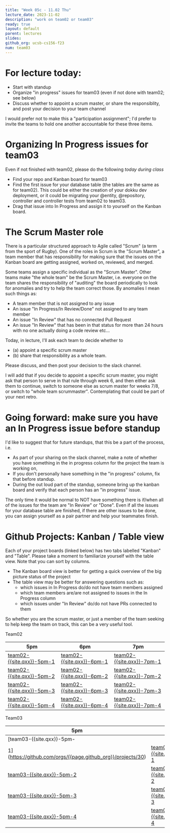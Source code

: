 ```yaml
---
title: "Week 05c - 11.02 Thu"
lecture_date: 2023-11-02
description: "work on team02 or team03"
ready: true
layout: default
parent: lectures
slides: 
github_org: ucsb-cs156-f23
num: team03
---
```


# For lecture today:

* Start with standup
* Organize "in progress" issues for team03 (even if not done with team02; see below)
* Discuss whether to appoint a scrum master, or share the responsiblity, and post your decision to your team channel

I would prefer not to make this a "participation assignment"; I'd prefer to invite the teams to hold one another accountable for these three items.

# Organizing In Progress issues for team03

Even if not finished with team02, please do the following *today during class*
* Find your repo and Kanban board for team03
* Find the first issue for your database table (the tables are the same as for team02).  This could be either the creation of your dokku dev deployment, or it could be migrating your @entity, @repository, controller and controller tests from team02 to team03.
* Drag that issue into In Progress and assign it to yourself on the Kanban board.

# The Scrum Master role

There is a particular structured approach to Agile called "Scrum" (a term from the sport of Rugby).  One of the roles in Scrum is the "Scrum Master", a team member that has responsibility for making sure that the issues on the Kanban board are getting assigned, worked on, reviewed, and merged.

Some teams assign a specific individual as the "Scrum Master".   Other teams make "the whole team" be the Scrum Master, i.e. everyone on the team shares the responsibility of "auditing" the board periodically to look for anomalies and try to help the team correct those.  By anomalies I mean such things as:

* A team member that is not assigned to any issue
* An issue "In Progress/In Review/Done" not assigned to any team member
* An issue "In Review" that has no connected Pull Request
* An issue "In Review" that has been in that status for more than 24 hours with no one actually doing a code review
etc...

Today, in lecture, I'll ask each team to decide whether to
* (a) appoint a specific scrum master
* (b) share that responsibility as a whole team.

Please discuss, and then post your decision to the slack channel.

I will add that if you decide to appoint a specific scrum master, you might ask that person to serve in that rule through week 6, and then either ask them to continue, switch to someone else as scrum master for weeks 7/8, or switch to "whole team scrummaster".   Contemplating that could be part of your next retro.


# Going forward: make sure you have an In Progress issue before standup

I'd like to suggest that for future standups, that this be a part of the process, i.e.
* As part of your sharing on the slack channel, make a note of whether you have something in the in progress column for the project the team is working on,
* If you don't personally have something in the "in progress" column, fix that before standup. 
* During the out loud part of the standup, someone bring up the kanban board and verify that each person has an "in progress" issue.

The only time it would be normal to NOT have something there is if/when all of the issues for the team are "In Review" or "Done".
Even if all the issues for your database table are finished, if there are other issues to be done, you can assign yourself as a pair partner and help your teammates finish.



# Github Projects: Kanban / Table view

Each of your project boards (linked below) has two tabs labelled "Kanban" and "Table".  Please take a moment to familiarize yourself with the table view.  Note that you can sort by columns.

* The Kanban board view is better for getting a quick overview of the big picture status of the project
* The table view may be better for answering questions such as:
  * which issues in In Progress do/do not have team members assigned
  * which team members are/are not assigned to issues in the In Progress column
  * which issues under "In Review" do/do not have PRs connected to them

So whether you are the scrum master, or just a member of the team seeking to help keep the team on track, this can be a very useful tool.

Team02

| 5pm | 6pm | 7pm|
|-----|-----|----|
| [team02-{{site.qxx}}-5pm-1](https://github.com/orgs/{{page.github_org}}/projects/14) |[team02-{{site.qxx}}-6pm-1](https://github.com/orgs/{{page.github_org}}/projects/18) | [team02-{{site.qxx}}-7pm-1](https://github.com/orgs/{{page.github_org}}/projects/22) |
| [team02-{{site.qxx}}-5pm-2](https://github.com/orgs/{{page.github_org}}/projects/15)|[team02-{{site.qxx}}-6pm-2](https://github.com/orgs/{{page.github_org}}/projects/19)| [team02-{{site.qxx}}-7pm-2](https://github.com/orgs/{{page.github_org}}/projects/23)|
| [team02-{{site.qxx}}-5pm-3](https://github.com/orgs/{{page.github_org}}/projects/16)|[team02-{{site.qxx}}-6pm-3](https://github.com/orgs/{{page.github_org}}/projects/20)| [team02-{{site.qxx}}-7pm-3](https://github.com/orgs/{{page.github_org}}/projects/24)|
| [team02-{{site.qxx}}-5pm-4](https://github.com/orgs/{{page.github_org}}/projects/17) |[team02-{{site.qxx}}-6pm-4](https://github.com/orgs/{{page.github_org}}/projects/21) | [team02-{{site.qxx}}-7pm-4](https://github.com/orgs/{{page.github_org}}/projects/25) |

Team03

| 5pm | 6pm | 7pm|
|-----|-----|----|
| [team03-{{site.qxx}}-5pm-
1](https://github.com/orgs/{{page.github_org}}/projects/30) |[team03-{{site.qxx}}-6pm-1](https://github.com/orgs/{{page.github_org}}/projects/34) | [team03-{{site.qxx}}-7pm-1](https://github.com/orgs/{{page.github_org}}/projects/38) |
| [team03-{{site.qxx}}-5pm-2](https://github.com/orgs/{{page.github_org}}/projects/31)|[team03-{{site.qxx}}-6pm-2](https://github.com/orgs/{{page.github_org}}/projects/35)| [team03-{{site.qxx}}-7pm-2](https://github.com/orgs/{{page.github_org}}/projects/39)|
| [team03-{{site.qxx}}-5pm-3](https://github.com/orgs/{{page.github_org}}/projects/32)|[team03-{{site.qxx}}-6pm-3](https://github.com/orgs/{{page.github_org}}/projects/36)| [team03-{{site.qxx}}-7pm-3](https://github.com/orgs/{{page.github_org}}/projects/40)|
| [team03-{{site.qxx}}-5pm-4](https://github.com/orgs/{{page.github_org}}/projects/33) |[team03-{{site.qxx}}-6pm-4](https://github.com/orgs/{{page.github_org}}/projects/37) | [team03-{{site.qxx}}-7pm-4](https://github.com/orgs/{{page.github_org}}/projects/41) |

